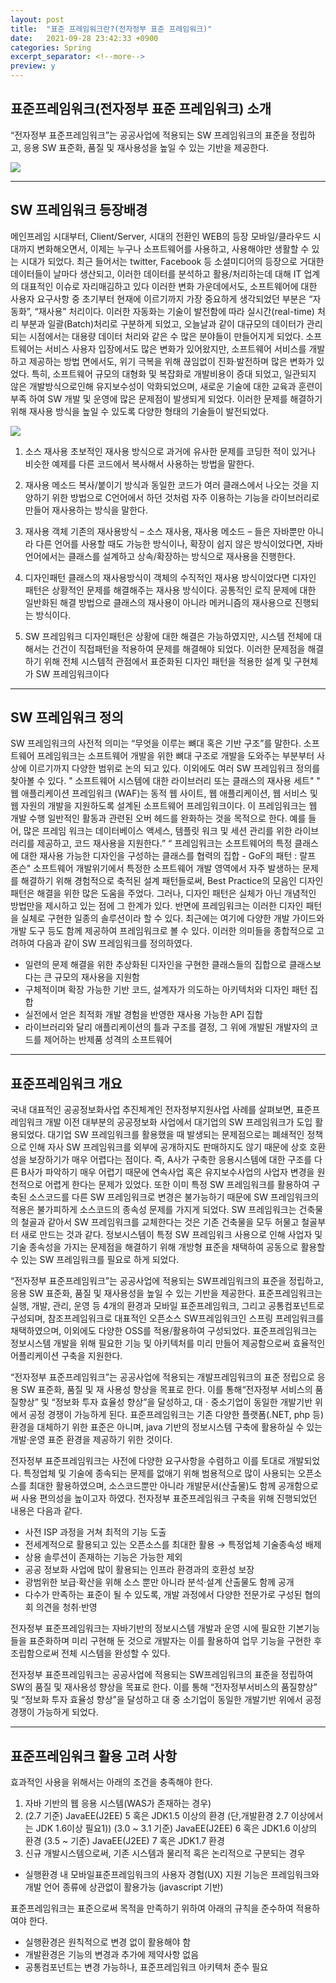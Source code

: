 ```yaml
---
layout: post
title:  "표준 프레임워크란?(전자정부 표준 프레임워크)"
date:   2021-09-28 23:42:33 +0900
categories: Spring
excerpt_separator: <!--more-->
preview: y
---
```


## 표준프레임워크(전자정부 표준 프레임워크) 소개

“전자정부 표준프레임워크”는 공공사업에 적용되는 SW 프레임워크의 표준을 정립하고,
응용 SW 표준화, 품질 및 재사용성을 높일 수 있는 기반을 제공한다.
<!--more-->

![](https://www.egovframe.go.kr/statics/home/images/img_P0005_character.png)

___

## SW 프레임워크 등장배경

메인프레임 시대부터, Client/Server, 시대의 전환인 WEB의 등장 모바일/클라우드
시대까지 변화해오면서, 이제는 누구나 소프트웨어를 사용하고, 사용해야만 생활할 수 있는
시대가 되었다. 최근 들어서는 twitter, Facebook 등 소셜미디어의 등장으로 거대한
데이터들이 날마다 생산되고, 이러한 데이터를 분석하고 활용/처리하는데 대해 IT 업계의
대표적인 이슈로 자리매김하고 있다
이러한 변화 가운데에서도, 소프트웨어에 대한 사용자 요구사항 중 초기부터 현재에
이르기까지 가장 중요하게 생각되었던 부분은 “자동화”, “재사용” 처리이다. 이러한
자동화는 기술이 발전함에 따라 실시간(real-time) 처리 부분과 일괄(Batch)처리로
구분하게 되었고, 오늘날과 같이 대규모의 데이터가 관리되는 시점에서는 대용량 데이터
처리와 같은 수 많은 분야들이 만들어지게 되었다. 소프트웨어는 서비스 사용자 입장에서도
많은 변화가 있어왔지만, 소프트웨어 서비스를 개발하고 제공하는 방법 면에서도, 위기
극복을 위해 끊임없이 진화·발전하며 많은 변화가 있었다. 특히, 소프트웨어 규모의 대형화
및 복잡화로 개발비용이 증대 되었고, 일관되지 않은 개발방식으로인해 유지보수성이
악화되었으며, 새로운 기술에 대한 교육과 훈련이 부족 하여 SW 개발 및 운영에 많은
문제점이 발생되게 되었다. 이러한 문제를 해결하기 위해 재사용 방식을 높일 수 있도록
다양한 형태의 기술들이 발전되었다.

![](https://www.egovframe.go.kr/statics/home/images/img_P0005_effect.png)

1. 소스 재사용
초보적인 재사용 방식으로 과거에 유사한 문제를 코딩한 적이 있거나 비슷한 예제를 다른
코드에서 복사해서 사용하는 방법을 말한다.

1. 재사용 메소드
복사/붙이기 방식과 동일한 코드가 여러 클래스에서 나오는 것을 지양하기 위한 방법으로
C언어에서 하던 것처럼 자주 이용하는 기능을 라이브러리로 만들어 재사용하는 방식을
말한다.

1. 재사용 객체
기존의 재사용방식 – 소스 재사용, 재사용 메소드 – 들은 자바뿐만 아니라 다른 언어를
사용할 때도 가능한 방식이나, 확장이 쉽지 않은 방식이었다면, 자바 언어에서는 클래스를
설계하고 상속/확장하는 방식으로 재사용을 진행한다.

1. 디자인패턴
클래스의 재사용방식이 객체의 수직적인 재사용 방식이었다면 디자인 패턴은 상황적인
문제를 해결해주는 재사용 방식이다. 공통적인 로직 문제에 대한 일반화된 해결 방법으로
클래스의 재사용이 아니라 메커니즘의 재사용으로 진행되는 방식이다.

1. SW 프레임워크
디자인패턴은 상황에 대한 해결은 가능하였지만, 시스템 전체에 대해서는 건건이 직접패턴을 적용하여 문제를 해결해야 되었다. 이러한 문제점을 해결하기 위해 전체 시스템적 관점에서 표준화된 디자인 패턴을 적용한 설계 및 구현체가 SW 프레임워크이다

___

## SW 프레임워크 정의
SW 프레임워크의 사전적 의미는 “무엇을 이루는 뼈대 혹은 기반 구조”를 말한다.
소프트웨어 프레임워크는 소프트웨어 개발을 위한 뼈대 구조로 개발을 도와주는 부분부터
사상에 이르기까지 다양한 범위로 논의 되고 있다. 이외에도 여러 SW 프레임워크 정의를
찾아볼 수 있다.
" 소프트웨어 시스템에 대한 라이브러리 또는 클래스의 재사용 세트"
" 웹 애플리케이션 프레임워크 (WAF)는 동적 웹 사이트, 웹 애플리케이션, 웹 서비스 및
웹 자원의 개발을 지원하도록 설계된 소프트웨어 프레임워크이다. 이 프레임워크는 웹 개발
수행 일반적인 활동과 관련된 오버 헤드를 완화하는 것을 목적으로 한다. 예를 들어, 많은
프레임 워크는 데이터베이스 액세스, 템플릿 워크 및 세션 관리를 위한 라이브러리를
제공하고, 코드 재사용을 지원한다.”
“ 프레임워크는 소프트웨어의 특정 클래스에 대한 재사용 가능한 디자인을 구성하는
클래스를 협력의 집합 - GoF의 패턴 : 랄프 존슨"
소프트웨어 개발위기에서 특정한 소프트웨어 개발 영역에서 자주 발생하는 문제를 해결하기
위해 경험적으로 축적된 설계 패턴들로써, Best Practice의 모음인 디자인패턴은 해결을
위한 많은 도움을 주었다. 그러나, 디자인 패턴은 실체가 아닌 개념적인 방법만을 제시하고
있는 점에 그 한계가 있다. 반면에 프레임워크는 이러한 디자인 패턴을 실체로 구현한
일종의 솔루션이라 할 수 있다. 최근에는 여기에 다양한 개발 가이드와 개발 도구 등도
함께 제공하여 프레임워크로 볼 수 있다.
이러한 의미들을 종합적으로 고려하여 다음과 같이 SW 프레임워크를 정의하였다.

- 일련의 문제 해결을 위한 추상화된 디자인을 구현한 클래스들의 집합으로 클래스보다는 큰 규모의 재사용을 지원함
- 구체적이며 확장 가능한 기반 코드, 설계자가 의도하는 아키텍처와 디자인 패턴 집합
- 실전에서 얻은 최적화 개발 경험을 반영한 재사용 가능한 API 집합
- 라이브러리와 달리 애플리케이션의 틀과 구조를 결정, 그 위에 개발된 개발자의 코드를 제어하는 반제품 성격의 소프트웨어

___

## 표준프레임워크 개요

국내 대표적인 공공정보화사업 추진체계인 전자정부지원사업 사례를 살펴보면,
표준프레임워크 개발 이전 대부분의 공공정보화 사업에서 대기업의 SW 프레임워크가 도입
활용되었다. 대기업 SW 프레임워크를 활용했을 때 발생되는 문제점으로는 폐쇄적인
정책으로 인해 자사 SW 프레임워크를 외부에 공개하지도 판매하지도 않기 때문에 상호
호환성을 보장하기가 매우 어렵다는 점이다. 즉, A사가 구축한 응용시스템에 대한 구조를
다른 B사가 파악하기 매우 어렵기 때문에 연속사업 혹은 유지보수사업의 사업자 변경을
원천적으로 어렵게 한다는 문제가 있었다. 또한 이미 특정 SW 프레임워크를 활용하여
구축된 소스코드를 다른 SW 프레임워크로 변경은 불가능하기 때문에 SW 프레임워크의
적용은 불가피하게 소스코드의 종속성 문제를 가지게 되었다. SW 프레임워크는 건축물의
철골과 같아서 SW 프레임워크를 교체한다는 것은 기존 건축물을 모두 허물고 철골부터
새로 만드는 것과 같다. 정보시스템이 특정 SW 프레임워크 사용으로 인해 사업자 및 기술
종속성을 가지는 문제점을 해결하기 위해 개방형 표준을 채택하여 공동으로 활용할 수 있는
SW 프레임워크를 필요로 하게 되었다.

“전자정부 표준프레임워크”는 공공사업에 적용되는 SW프레임워크의 표준을 정립하고, 응용
SW 표준화, 품질 및 재사용성을 높일 수 있는 기반을 제공한다. 표준프레임워크는 실행,
개발, 관리, 운영 등 4개의 환경과 모바일 표준프레임워크, 그리고 공통컴포넌트로 구성되며,
참조프레임워크로 대표적인 오픈소스 SW프레임워크인 스프링 프레임워크를 채택하였으며,
이외에도 다양한 OSS를 적용/활용하여 구성되었다. 표준프레임워크는 정보시스템 개발을
위해 필요한 기능 및 아키텍처를 미리 만들어 제공함으로써 효율적인 어플리케이션 구축을
지원한다.

“전자정부 표준프레임워크”는 공공사업에 적용되는 개발프레임워크의 표준 정립으로 응용
SW 표준화, 품질 및 재 사용성 향상을 목표로 한다. 이를 통해“전자정부 서비스의
품질향상” 및 “정보화 투자 효율성 향상”을 달성하고, 대ㆍ중소기업이 동일한 개발기반
위에서 공정 경쟁이 가능하게 된다. 표준프레임워크는 기존 다양한 플랫폼(.NET, php 등)
환경을 대체하기 위한 표준은 아니며, java 기반의 정보시스템 구축에 활용하실 수 있는
개발·운영 표준 환경을 제공하기 위한 것이다.

전자정부 표준프레임워크는 사전에 다양한 요구사항을 수렴하고 이를 토대로 개발되었다.
특정업체 및 기술에 종속되는 문제를 없애기 위해 범용적으로 많이 사용되는 오픈소스를
최대한 활용하였으며, 소스코드뿐만 아니라 개발문서(산출물)도 함께 공개함으로써 사용
편의성을 높이고자 하였다. 전자정부 표준프레임워크 구축을 위해 진행되었던 내용은
다음과 같다.

- 사전 ISP 과정을 거쳐 최적의 기능 도출
- 전세계적으로 활용되고 있는 오픈소스를 최대한 활용 → 특정업체 기술종속성 배제
- 상용 솔루션이 존재하는 기능은 가능한 제외
- 공공 정보화 사업에 많이 활용되는 인프라 환경과의 호환성 보장
- 광범위한 보급·확산을 위해 소스 뿐만 아니라 분석·설계 산출물도 함께 공개
- 다수가 만족하는 표준이 될 수 있도록, 개발 과정에서 다양한 전문가로 구성된 협의회 의견을 청취·반영

전자정부 표준프레임워크는 자바기반의 정보시스템 개발과 운영 시에 필요한 기본기능들을
표준화하며 미리 구현해 둔 것으로 개발자는 이를 활용하여 업무 기능을 구현한 후
조립함으로써 전체 시스템을 완성할 수 있다. 

전자정부 표준프레임워크는 공공사업에 적용되는 SW프레임워크의 표준을 정립하여 SW의
품질 및 재사용성 향상을 목표로 한다. 이를 통해 “전자정부서비스의 품질향상” 및 “정보화
투자 효율성 향상”을 달성하고 대 중 소기업이 동일한 개발기반 위에서 공정경쟁이
가능하게 되었다.

___

## 표준프레임워크 활용 고려 사항
효과적인 사용을 위해서는 아래의 조건을 충족해야 한다.

1. 자바 기반의 웹 응용 시스템(WAS가 존재하는 경우)
1. (2.7 기준) JavaEE(J2EE) 5 혹은 JDK1.5 이상의 환경
(단,개발환경 2.7 이상에서는 JDK 1.6이상 필요1))
(3.0 ~ 3.1 기준) JavaEE(J2EE) 6 혹은 JDK1.6 이상의 환경
(3.5 ~ 기준) JavaEE(J2EE) 7 혹은 JDK1.7 환경
1. 신규 개발시스템으로써, 기존 시스템과 물리적 혹은 논리적으로 구분되는 경우
- 실행환경 내 모바일표준프레임워크의 사용자 경험(UX) 지원 기능은 프레임워크와 개발
언어 종류에 상관없이 활용가능 (javascript 기반)

표준프레임워크는 표준으로써 목적을 만족하기 위하여 아래의 규칙을 준수하여 적용하여야 한다.

- 실행환경은 원칙적으로 변경 없이 활용해야 함
- 개발환경은 기능의 변경과 추가에 제약사항 없음
- 공통컴포넌트는 변경 가능하나, 표준프레임워크 아키텍처 준수 필요